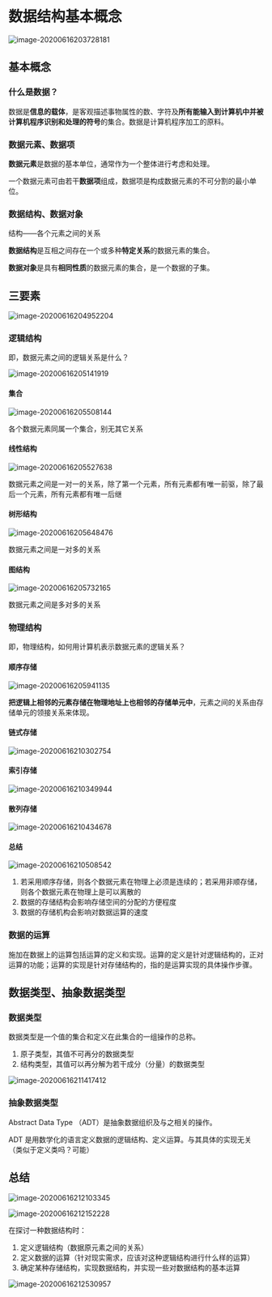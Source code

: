 # 数据结构基本概念

![image-20200616203728181](https://cdn.jsdelivr.net/gh/KimYangOfCat/MyPicStorage/2021-CSPostgraduate-408/20200810001224.jpg)

## 基本概念

### 什么是数据？

数据是**信息的载体**，是客观描述事物属性的数、字符及**所有能输入到计算机中并被计算机程序识别和处理的符号**的集合。数据是计算机程序加工的原料。

### 数据元素、数据项

**数据元素**是数据的基本单位，通常作为一个整体进行考虑和处理。

一个数据元素可由若干**数据项**组成，数据项是构成数据元素的不可分割的最小单位。

### 数据结构、数据对象

结构——各个元素之间的关系

**数据结构**是互相之间存在一个或多种**特定关系**的数据元素的集合。

**数据对象**是具有**相同性质**的数据元素的集合，是一个数据的子集。

## 三要素

![image-20200616204952204](https://cdn.jsdelivr.net/gh/KimYangOfCat/MyPicStorage/2021-CSPostgraduate-408/20200810001225.jpg)

### 逻辑结构

即，数据元素之间的逻辑关系是什么？

![image-20200616205141919](https://cdn.jsdelivr.net/gh/KimYangOfCat/MyPicStorage/2021-CSPostgraduate-408/20200810001226.jpg)

#### 集合

![image-20200616205508144](https://cdn.jsdelivr.net/gh/KimYangOfCat/MyPicStorage/2021-CSPostgraduate-408/20200810001227.jpg)

各个数据元素同属一个集合，别无其它关系

#### 线性结构

![image-20200616205527638](https://cdn.jsdelivr.net/gh/KimYangOfCat/MyPicStorage/2021-CSPostgraduate-408/20200810001228.jpg)

数据元素之间是一对一的关系，除了第一个元素，所有元素都有唯一前驱，除了最后一个元素，所有元素都有唯一后继

#### 树形结构

![image-20200616205648476](https://cdn.jsdelivr.net/gh/KimYangOfCat/MyPicStorage/2021-CSPostgraduate-408/20200810001229.jpg)

数据元素之间是一对多的关系

#### 图结构

![image-20200616205732165](https://cdn.jsdelivr.net/gh/KimYangOfCat/MyPicStorage/2021-CSPostgraduate-408/20200810001230.jpg)

数据元素之间是多对多的关系

### 物理结构

即，物理结构，如何用计算机表示数据元素的逻辑关系？

#### 顺序存储

![image-20200616205941135](https://cdn.jsdelivr.net/gh/KimYangOfCat/MyPicStorage/2021-CSPostgraduate-408/20200810001231.jpg)

**把逻辑上相邻的元素存储在物理地址上也相邻的存储单元中**，元素之间的关系由存储单元的领接关系来体现。

#### 链式存储

![image-20200616210302754](https://cdn.jsdelivr.net/gh/KimYangOfCat/MyPicStorage/2021-CSPostgraduate-408/20200810001232.jpg)

#### 索引存储

![image-20200616210349944](https://cdn.jsdelivr.net/gh/KimYangOfCat/MyPicStorage/2021-CSPostgraduate-408/20200810001233.jpg)

#### 散列存储

![image-20200616210434678](https://cdn.jsdelivr.net/gh/KimYangOfCat/MyPicStorage/2021-CSPostgraduate-408/20200810001234.jpg)

#### 总结

![image-20200616210508542](https://cdn.jsdelivr.net/gh/KimYangOfCat/MyPicStorage/2021-CSPostgraduate-408/20200810001235.jpg)

1. 若采用顺序存储，则各个数据元素在物理上必须是连续的；若采用非顺存储，则各个数据元素在物理上是可以离散的
2. 数据的存储结构会影响存储空间的分配的方便程度
3. 数据的存储机构会影响对数据运算的速度

### 数据的运算

施加在数据上的运算包括运算的定义和实现。运算的定义是针对逻辑结构的，正对运算的功能；运算的实现是针对存储结构的，指的是运算实现的具体操作步骤。

## 数据类型、抽象数据类型

### 数据类型

数据类型是一个值的集合和定义在此集合的一组操作的总称。

1. 原子类型，其值不可再分的数据类型
2. 结构类型，其值可以再分解为若干成分（分量）的数据类型

![image-20200616211417412](https://cdn.jsdelivr.net/gh/KimYangOfCat/MyPicStorage/2021-CSPostgraduate-408/20200810001236.jpg)

### 抽象数据类型

Abstract Data Type （ADT）是抽象数据组织及与之相关的操作。

ADT 是用数学化的语言定义数据的逻辑结构、定义运算。与其具体的实现无关（类似于定义类吗？可能）

## 总结

![image-20200616212103345](https://cdn.jsdelivr.net/gh/KimYangOfCat/MyPicStorage/2021-CSPostgraduate-408/20200810001237.jpg)

![image-20200616212152228](https://cdn.jsdelivr.net/gh/KimYangOfCat/MyPicStorage/2021-CSPostgraduate-408/20200810001238.jpg)

在探讨一种数据结构时：

1. 定义逻辑结构（数据原元素之间的关系）
2. 定义数据的运算（针对现实需求，应该对这种逻辑结构进行什么样的运算）
3. 确定某种存储结构，实现数据结构，并实现一些对数据结构的基本运算

![image-20200616212530957](https://cdn.jsdelivr.net/gh/KimYangOfCat/MyPicStorage/2021-CSPostgraduate-408/20200810001239.jpg)

<!-- 评论模块，不可删除 -->
<Vssue  />